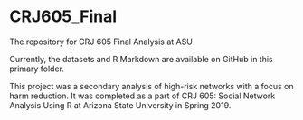 # CRJ605_Final
The repository for CRJ 605 Final Analysis at ASU

Currently, the datasets and R Markdown are available on GitHub in this primary folder.

This project was a secondary analysis of high-risk networks with a focus on harm reduction. It was completed as a part of CRJ 605: Social Network Analysis Using R at Arizona State University in Spring 2019.


